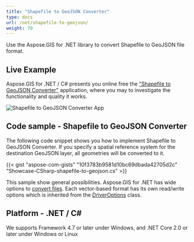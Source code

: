 ```yaml
---
title: "Shapefile to GeoJSON Converter"
type: docs
url: /net/shapefile-to-geojson/
weight: 70
---
```


Use the Aspose.GIS for .NET library to convert Shapefile to GeoJSON file format.

## **Live Example**

Aspose.GIS for .NET / C# presents you online free the ["Shapefile to GeoJSON Converter"](https://products.aspose.app/gis/conversion/shapefile-to-geojson) application, where you may to investigate the functionality and quality it works.

![Shapefile to GeoJSON Converter App](conversion.png)

## **Code sample - Shapefile to GeoJSON Converter**

The following code snippet shows you how to implement Shapefile to GeoJSON Converter. If you specify a spatial reference system for the destination GeoJSON layer, all geometries will be converted to it. 

{{< gist "aspose-com-gists" "10f3783b9581d10bc69dbada42705d2c" "Showcase-CSharp-shapefile-to-geojson.cs" >}}

This sample show general possibilities. Aspose.GIS for .NET has wide options to [convert files](https://docs.aspose.com/gis/net/vector-layers/). Each vector-based format has its own read/write options which is inherited from the [DriverOptions](https://reference.aspose.com/gis/net/aspose.gis/driveroptions) class.

## **Platform - .NET / C#**

We supports Framework 4.7 or later under Windows, and .NET Core 2.0 or later under Windows or Linux

